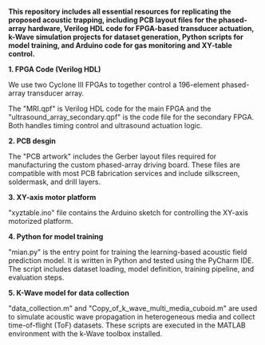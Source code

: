 **This repository includes all essential resources for replicating the proposed acoustic trapping, including PCB layout files for the phased-array hardware, Verilog HDL code for FPGA-based transducer actuation, k-Wave simulation projects for dataset generation, Python scripts for model training, and Arduino code for gas monitoring and XY-table control.**

**1. FPGA Code (Verilog HDL)**

We use two Cyclone III FPGAs to together control a 196-element phased-array transducer array.

The "MRI.qpf" is Verilog HDL code for the main FPGA and the "ultrasound_array_secondary.qpf" is the code file for the secondary FPGA. Both handles timing control and ultrasound actuation logic.

**2. PCB desgin**

The "PCB artwork" includes the Gerber layout files required for manufacturing the custom phased-array driving board. These files are compatible with most PCB fabrication services and include silkscreen, soldermask, and drill layers.

**3. XY-axis motor platform**

"xyztable.ino" file contains the Arduino sketch for controlling the XY-axis motorized platform.

**4. Python for model training**

"mian.py" is the entry point for training the learning-based acoustic field prediction model. It is written in Python and tested using the PyCharm IDE. The script includes dataset loading, model definition, training pipeline, and evaluation steps.

**5. K-Wave model for data collection**

"data_collection.m" and "Copy_of_k_wave_multi_media_cuboid.m" are used to simulate acoustic wave propagation in heterogeneous media and collect time-of-flight (ToF) datasets. These scripts are executed in the MATLAB environment with the k-Wave toolbox installed.
   
